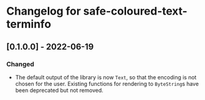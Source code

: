 # Changelog for safe-coloured-text-terminfo

## [0.1.0.0] - 2022-06-19

### Changed

* The default output of the library is now `Text`, so that the encoding is not chosen for the user.
  Existing functions for rendering to `ByteString`s have been deprecated but not removed.
